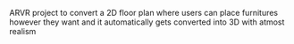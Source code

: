 ARVR project to convert a 2D floor plan where users can place furnitures however they want and it automatically gets converted into 3D with atmost realism
